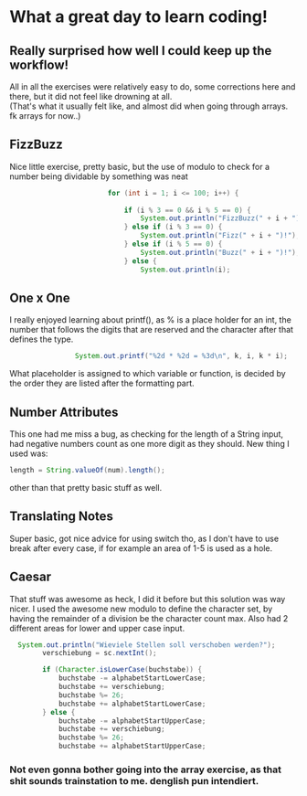# What a great day to learn coding!


## Really surprised how well I could keep up the workflow!
All in all the exercises were relatively easy to do, some corrections here and there, but it did not feel like drowning at all.
<br> (That's what it usually felt like, and almost did when going through arrays. fk arrays for now..)


## FizzBuzz
Nice little exercise, pretty basic, but the use of modulo to check for a number being dividable by something was neat

```java
                        for (int i = 1; i <= 100; i++) {
                
                            if (i % 3 == 0 && i % 5 == 0) {
                                System.out.println("FizzBuzz(" + i + ")!");
                            } else if (i % 3 == 0) {
                                System.out.println("Fizz(" + i + ")!");
                            } else if (i % 5 == 0) {
                                System.out.println("Buzz(" + i + ")!");
                            } else {
                                System.out.println(i);
```


## One x One
I really enjoyed learning about printf(), as % is a place holder for an int, the number that follows the digits that are reserved and the character after that defines the type.
````java
                System.out.printf("%2d * %2d = %3d\n", k, i, k * i);
````
What placeholder is assigned to which variable or function, is decided by the order they are listed after the formatting part.


## Number Attributes
This one had me miss a bug, as checking for the length of a String input, had negative numbers count as one more digit as they should. New thing I used was:
````Java
length = String.valueOf(num).length();
````
other than that pretty basic stuff as well.


## Translating Notes
Super basic, got nice advice for using switch tho, as I don't have to use break after every case, if for example an area of 1-5 is used as a hole.


## Caesar
That stuff was awesome as heck, I did it before but this solution was way nicer.
I used the awesome new modulo to define the character set, by having the remainder of a division be the character count max.
Also had 2 different areas for lower and upper case input.
````Java
  System.out.println("Wieviele Stellen soll verschoben werden?");
        verschiebung = sc.nextInt();

        if (Character.isLowerCase(buchstabe)) {
            buchstabe -= alphabetStartLowerCase;
            buchstabe += verschiebung;
            buchstabe %= 26;
            buchstabe += alphabetStartLowerCase;
        } else {
            buchstabe -= alphabetStartUpperCase;
            buchstabe += verschiebung;
            buchstabe %= 26;
            buchstabe += alphabetStartUpperCase;
````

### Not even gonna bother going into the array exercise, as that shit sounds trainstation to me. denglish pun intendiert.